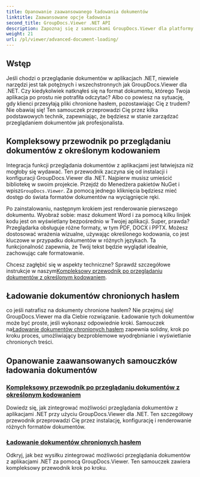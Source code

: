 ```yaml
---
title: Opanowanie zaawansowanego ładowania dokumentów
linktitle: Zaawansowane opcje ładowania
second_title: GroupDocs.Viewer .NET API
description: Zapoznaj się z samouczkami GroupDocs.Viewer dla platformy .NET, aby bezproblemowo zintegrować zaawansowane możliwości przeglądania dokumentów z aplikacjami.
weight: 21
url: /pl/viewer/advanced-document-loading/
---
```

## Wstęp

Jeśli chodzi o przeglądanie dokumentów w aplikacjach .NET, niewiele narzędzi jest tak potężnych i wszechstronnych jak GroupDocs.Viewer dla .NET. Czy kiedykolwiek natknąłeś się na format dokumentu, którego Twoja aplikacja po prostu nie potrafiła odczytać? Albo co powiesz na sytuację, gdy klienci przesyłają pliki chronione hasłem, pozostawiając Cię z trudem? Nie obawiaj się! Ten samouczek przeprowadzi Cię przez kilka podstawowych technik, zapewniając, że będziesz w stanie zarządzać przeglądaniem dokumentów jak profesjonalista.

## Kompleksowy przewodnik po przeglądaniu dokumentów z określonym kodowaniem

Integracja funkcji przeglądania dokumentów z aplikacjami jest łatwiejsza niż mogłoby się wydawać. Ten przewodnik zaczyna się od instalacji i konfiguracji GroupDocs.Viewer dla .NET. Najpierw musisz umieścić bibliotekę w swoim projekcie. Przejdź do Menedżera pakietów NuGet i wpisz`GroupDocs.Viewer`. Za pomocą jednego kliknięcia będziesz mieć dostęp do świata formatów dokumentów na wyciągnięcie ręki.

Po zainstalowaniu, następnym krokiem jest renderowanie pierwszego dokumentu. Wyobraź sobie: masz dokument Word i za pomocą kilku linijek kodu jest on wyświetlany bezpośrednio w Twojej aplikacji. Super, prawda? Przeglądarka obsługuje różne formaty, w tym PDF, DOCX i PPTX. Możesz dostosować wrażenia wizualne, używając określonego kodowania, co jest kluczowe w przypadku dokumentów w różnych językach. Ta funkcjonalność zapewnia, że Twój tekst będzie wyglądał idealnie, zachowując całe formatowanie.

 Chcesz zagłębić się w aspekty techniczne? Sprawdź szczegółowe instrukcje w naszym[Kompleksowy przewodnik po przeglądaniu dokumentów z określonym kodowaniem](./document-viewing-with-specific-encoding/).

## Ładowanie dokumentów chronionych hasłem

 co jeśli natrafisz na dokumenty chronione hasłem? Nie przejmuj się! GroupDocs.Viewer ma dla Ciebie rozwiązanie. Ładowanie tych dokumentów może być proste, jeśli wykonasz odpowiednie kroki. Samouczek na[Ładowanie dokumentów chronionych hasłem](./loading-password-protected-document/) zapewnia solidny, krok po kroku proces, umożliwiający bezproblemowe wyodrębnianie i wyświetlanie chronionych treści.

## Opanowanie zaawansowanych samouczków ładowania dokumentów
### [Kompleksowy przewodnik po przeglądaniu dokumentów z określonym kodowaniem](./document-viewing-with-specific-encoding/)
Dowiedz się, jak zintegrować możliwości przeglądania dokumentów z aplikacjami .NET przy użyciu GroupDocs.Viewer dla .NET. Ten szczegółowy przewodnik przeprowadzi Cię przez instalację, konfigurację i renderowanie różnych formatów dokumentów.
### [Ładowanie dokumentów chronionych hasłem](./loading-password-protected-document/)
Odkryj, jak bez wysiłku zintegrować możliwości przeglądania dokumentów z aplikacjami .NET za pomocą GroupDocs.Viewer. Ten samouczek zawiera kompleksowy przewodnik krok po kroku.